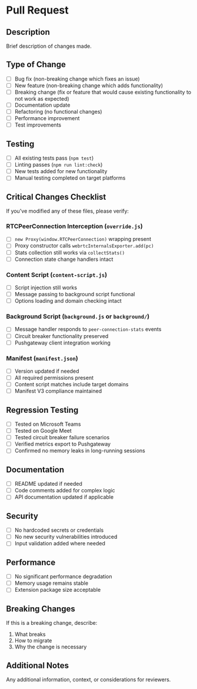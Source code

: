 # Pull Request

## Description
Brief description of changes made.

## Type of Change
- [ ] Bug fix (non-breaking change which fixes an issue)
- [ ] New feature (non-breaking change which adds functionality)
- [ ] Breaking change (fix or feature that would cause existing functionality to not work as expected)
- [ ] Documentation update
- [ ] Refactoring (no functional changes)
- [ ] Performance improvement
- [ ] Test improvements

## Testing
- [ ] All existing tests pass (`npm test`)
- [ ] Linting passes (`npm run lint:check`)
- [ ] New tests added for new functionality
- [ ] Manual testing completed on target platforms

## Critical Changes Checklist
If you've modified any of these files, please verify:

### RTCPeerConnection Interception (`override.js`)
- [ ] `new Proxy(window.RTCPeerConnection)` wrapping present
- [ ] Proxy constructor calls `webrtcInternalsExporter.add(pc)`
- [ ] Stats collection still works via `collectStats()`
- [ ] Connection state change handlers intact

### Content Script (`content-script.js`)
- [ ] Script injection still works
- [ ] Message passing to background script functional
- [ ] Options loading and domain checking intact

### Background Script (`background.js` or `background/`)
- [ ] Message handler responds to `peer-connection-stats` events
- [ ] Circuit breaker functionality preserved
- [ ] Pushgateway client integration working

### Manifest (`manifest.json`)
- [ ] Version updated if needed
- [ ] All required permissions present
- [ ] Content script matches include target domains
- [ ] Manifest V3 compliance maintained

## Regression Testing
- [ ] Tested on Microsoft Teams
- [ ] Tested on Google Meet
- [ ] Tested circuit breaker failure scenarios
- [ ] Verified metrics export to Pushgateway
- [ ] Confirmed no memory leaks in long-running sessions

## Documentation
- [ ] README updated if needed
- [ ] Code comments added for complex logic
- [ ] API documentation updated if applicable

## Security
- [ ] No hardcoded secrets or credentials
- [ ] No new security vulnerabilities introduced
- [ ] Input validation added where needed

## Performance
- [ ] No significant performance degradation
- [ ] Memory usage remains stable
- [ ] Extension package size acceptable

## Breaking Changes
If this is a breaking change, describe:
1. What breaks
2. How to migrate
3. Why the change is necessary

## Additional Notes
Any additional information, context, or considerations for reviewers.